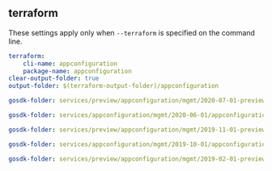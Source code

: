 
## terraform

These settings apply only when `--terraform` is specified on the command line.

``` yaml $(terraform)
terraform:
    cli-name: appconfiguration
    package-name: appconfiguration
clear-output-folder: true
output-folder: $(terraform-output-folder)/appconfiguration
```

``` yaml $(tag) == 'package-2020-07-01-preview' && $(terraform)
gosdk-folder: services/preview/appconfiguration/mgmt/2020-07-01-preview/appconfiguration
```

``` yaml $(tag) == 'package-2020-06-01' && $(terraform)
gosdk-folder: services/appconfiguration/mgmt/2020-06-01/appconfiguration
```

``` yaml $(tag) == 'package-2019-11-01-preview' && $(terraform)
gosdk-folder: services/preview/appconfiguration/mgmt/2019-11-01-preview/appconfiguration
```

``` yaml $(tag) == 'package-2019-10-01' && $(terraform)
gosdk-folder: services/appconfiguration/mgmt/2019-10-01/appconfiguration
```

``` yaml $(tag) == 'package-2019-02-01-preview' && $(terraform)
gosdk-folder: services/preview/appconfiguration/mgmt/2019-02-01-preview/appconfiguration
```
